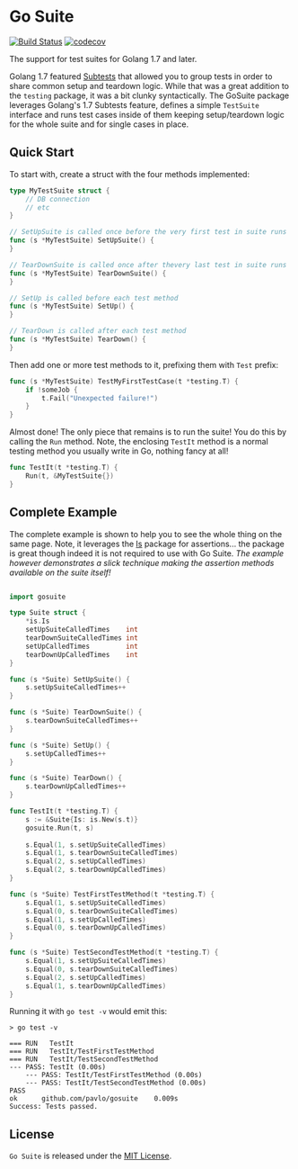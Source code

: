 # Go Suite

[![Build Status](https://semaphoreci.com/api/v1/pavlikus/gosuite/branches/master/badge.svg)](https://semaphoreci.com/pavlikus/gosuite) [![codecov](https://codecov.io/gh/pavlo/gosuite/branch/master/graph/badge.svg)](https://codecov.io/gh/pavlo/gosuite)


The support for test suites for Golang 1.7 and later.
 
Golang 1.7 featured [Subtests](https://golang.org/pkg/testing/) that allowed you to group tests in order to share common setup and teardown logic. While that was a great addition to the `testing` package, it was a bit clunky syntactically. The GoSuite package leverages Golang's 1.7 Subtests feature, defines a simple `TestSuite` interface and runs test cases inside of them keeping setup/teardown logic for the whole suite and for single cases in place.

## Quick Start

To start with, create a struct with the four methods implemented:

```go
type MyTestSuite struct {
    // DB connection
    // etc
}

// SetUpSuite is called once before the very first test in suite runs
func (s *MyTestSuite) SetUpSuite() {
}

// TearDownSuite is called once after thevery last test in suite runs
func (s *MyTestSuite) TearDownSuite() {
}

// SetUp is called before each test method
func (s *MyTestSuite) SetUp() {
}

// TearDown is called after each test method
func (s *MyTestSuite) TearDown() {
}
```
 
Then add one or more test methods to it, prefixing them with `Test` prefix:

```go
func (s *MyTestSuite) TestMyFirstTestCase(t *testing.T) {
    if !someJob {
        t.Fail("Unexpected failure!")
    }
}

```

Almost done! The only piece that remains is to run the suite! You do this by calling the `Run` method. Note, the enclosing `TestIt` method is a normal testing method you usually write in Go, nothing fancy at all!

```go
func TestIt(t *testing.T) {
	Run(t, &MyTestSuite{})
}
```

## Complete Example

The complete example is shown to help you to see the whole thing on the same page. Note, it leverages the [Is](https://github.com/tylerb/is) package for assertions... the package is great though indeed it is not required to use with Go Suite. *The example however demonstrates a slick technique making the assertion methods available on the suite itself!* 

```go

import gosuite

type Suite struct {
	*is.Is
	setUpSuiteCalledTimes    int
	tearDownSuiteCalledTimes int
	setUpCalledTimes         int
	tearDownUpCalledTimes    int
}

func (s *Suite) SetUpSuite() {
	s.setUpSuiteCalledTimes++
}

func (s *Suite) TearDownSuite() {
	s.tearDownSuiteCalledTimes++
}

func (s *Suite) SetUp() {
	s.setUpCalledTimes++
}

func (s *Suite) TearDown() {
	s.tearDownUpCalledTimes++
}

func TestIt(t *testing.T) {
    s := &Suite{Is: is.New(s.t)}
	gosuite.Run(t, s)
	
	s.Equal(1, s.setUpSuiteCalledTimes)
	s.Equal(1, s.tearDownSuiteCalledTimes)
	s.Equal(2, s.setUpCalledTimes)
	s.Equal(2, s.tearDownUpCalledTimes)
}

func (s *Suite) TestFirstTestMethod(t *testing.T) {
	s.Equal(1, s.setUpSuiteCalledTimes)
	s.Equal(0, s.tearDownSuiteCalledTimes)
	s.Equal(1, s.setUpCalledTimes)
	s.Equal(0, s.tearDownUpCalledTimes)
}

func (s *Suite) TestSecondTestMethod(t *testing.T) {
	s.Equal(1, s.setUpSuiteCalledTimes)
	s.Equal(0, s.tearDownSuiteCalledTimes)
	s.Equal(2, s.setUpCalledTimes)
	s.Equal(1, s.tearDownUpCalledTimes)
}

```

Running it with `go test -v` would emit this:

```
> go test -v

=== RUN   TestIt
=== RUN   TestIt/TestFirstTestMethod
=== RUN   TestIt/TestSecondTestMethod
--- PASS: TestIt (0.00s)
    --- PASS: TestIt/TestFirstTestMethod (0.00s)
    --- PASS: TestIt/TestSecondTestMethod (0.00s)
PASS
ok  	github.com/pavlo/gosuite	0.009s
Success: Tests passed.
```


## License

`Go Suite` is released under the [MIT License](http://www.opensource.org/licenses/MIT).